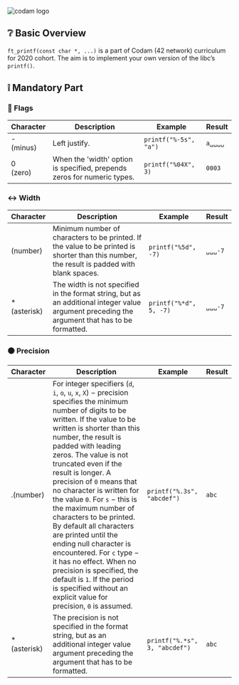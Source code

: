 ![codam logo](https://www.datocms-assets.com/4526/1560770259-logocodamblack-copy.svg)

## ❔ Basic Overview

`ft_printf(const char *, ...)` is a part of Codam (42 network) curriculum for 2020 cohort. The aim is to implement your own version of the libc’s `printf()`. 

## ❕ Mandatory Part

### 🎌 Flags

| Character | Description | Example | Result |
| --- | --- | --- | --- |
| - <br />(minus) | Left justify. | `printf("%-5s", "a")` | `a␣␣␣␣` |
| 0 <br />(zero) | When the 'width' option is specified, prepends zeros for numeric types. | `printf("%04X", 3)` | `0003` |

### :left_right_arrow: Width

| Character | Description | Example | Result |
| --- | --- | --- | --- |
| (number) | Minimum number of characters to be printed. If the value to be printed is shorter than this number, the result is padded with blank spaces. | `printf("%5d", -7)` | `␣␣␣-7` |
| * <br />(asterisk) | The width is not specified in the format string, but as an additional integer value argument preceding the argument that has to be formatted. | `printf("%*d", 5, -7)` | `␣␣␣-7` |

### :black_circle: Precision

| Character | Description | Example | Result |
| --- | --- | --- | --- |
| .(number) | For integer specifiers (`d`, `i`, `o`, `u`, `x`, `X`) − precision specifies the minimum number of digits to be written. If the value to be written is shorter than this number, the result is padded with leading zeros. The value is not truncated even if the result is longer. A precision of `0` means that no character is written for the value `0`. For `s` − this is the maximum number of characters to be printed. By default all characters are printed until the ending null character is encountered. For `c` type − it has no effect. When no precision is specified, the default is `1`. If the period is specified without an explicit value for precision, `0` is assumed. | `printf("%.3s", "abcdef")` | `abc` |
| * <br />(asterisk) | The precision is not specified in the format string, but as an additional integer value argument preceding the argument that has to be formatted. | `printf("%.*s", 3, "abcdef")` | `abc` |